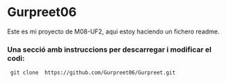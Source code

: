 # Gurpreet06

 Este es mi proyecto de M08-UF2, aqui estoy haciendo un fichero readme. 
 
 ### Una secció amb instruccions per descarregar i modificar el codi:
```
 git clone  https://github.com/Gurpreet06/Gurpreet.git
   ```
